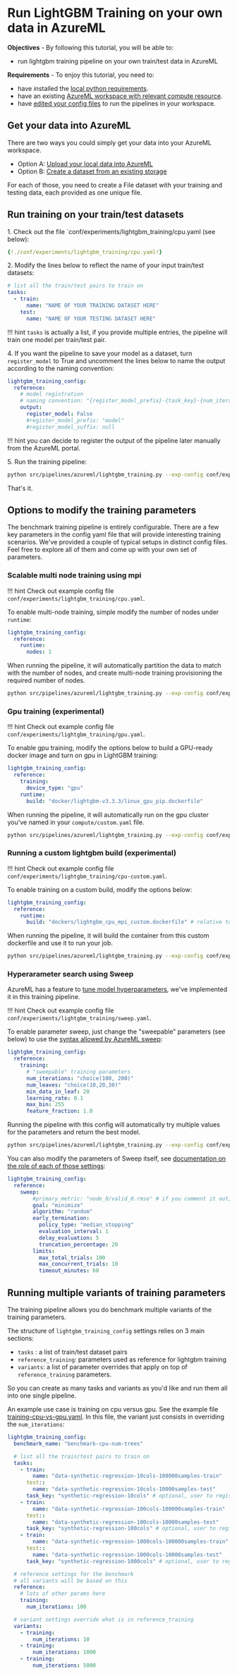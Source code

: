 # Run LightGBM Training on your own data in AzureML

**Objectives** - By following this tutorial, you will be able to:

- run lightgbm training pipeline on your own train/test data in AzureML

**Requirements** - To enjoy this tutorial, you need to:
- have installed the [local python requirements](../install.md).
- have an existing [AzureML workspace with relevant compute resource](azure-setup.md).
- have [edited your config files](local-setup.md) to run the pipelines in your workspace.

## Get your data into AzureML

There are two ways you could simply get your data into your AzureML workspace.

- Option A: [Upload your local data into AzureML](https://docs.microsoft.com/en-us/azure/machine-learning/how-to-connect-data-ui)
- Option B: [Create a dataset from an existing storage](https://docs.microsoft.com/en-us/azure/machine-learning/how-to-connect-data-ui)

For each of those, you need to create a File dataset with your training and testing data, each provided as one unique file.

## Run training on your train/test datasets

1\. Check out the file `conf/experiments/lightgbm_training/cpu.yaml (see below):

``` yaml
{!./conf/experiments/lightgbm_training/cpu.yaml!}
```

2\. Modify the lines below to reflect the name of your input train/test datasets:

```yaml
# list all the train/test pairs to train on
tasks:
  - train:
      name: "NAME OF YOUR TRAINING DATASET HERE"
    test:
      name: "NAME OF YOUR TESTING DATASET HERE"
```

!!! hint
    `tasks` is actually a list, if you provide multiple entries, the pipeline will train one model per train/test pair.

4\. If you want the pipeline to save your model as a dataset, turn `register_model` to True and uncomment the lines below to name the output according to the naming convention:

```yaml
lightgbm_training_config:
  reference:
    # model registration
    # naming convention: "{register_model_prefix}-{task_key}-{num_iterations}trees-{num_leaves}leaves-{register_model_suffix}"
    output:
      register_model: False
      #register_model_prefix: "model"
      #register_model_suffix: null
```

!!! hint
    you can decide to register the output of the pipeline later manually from the AzureML portal.

5\. Run the training pipeline:

```bash
python src/pipelines/azureml/lightgbm_training.py --exp-config conf/experiments/lightgbm_training/cpu.yaml
```

That's it.

## Options to modify the training parameters

The benchmark training pipeline is entirely configurable. There are a few key parameters in the config yaml file that will provide interesting training scenarios. We've provided a couple of typical setups in distinct config files. Feel free to explore all of them and come up with your own set of parameters.

### Scalable multi node training using mpi

!!! hint
    Check out example config file `conf/experiments/lightgbm_training/cpu.yaml`.

To enable multi-node training, simple modify the number of nodes under `runtime`:

```yaml
lightgbm_training_config:
  reference:
    runtime:
      nodes: 1
```

When running the pipeline, it will automatically partition the data to match with the number of nodes, and create multi-node training provisioning the required number of nodes.

```bash
python src/pipelines/azureml/lightgbm_training.py --exp-config conf/experiments/lightgbm_training/cpu.yaml
```

### Gpu training (experimental)

!!! hint
    Check out example config file `conf/experiments/lightgbm_training/gpu.yaml`.

To enable gpu training, modify the options below to build a GPU-ready docker image and turn on gpu in LightGBM training:

```yaml
lightgbm_training_config:
  reference:
    training:
      device_type: "gpu"
    runtime:
      build: "docker/lightgbm-v3.3.3/linux_gpu_pip.dockerfile"
```

When running the pipeline, it will automatically run on the gpu cluster you've named in your `compute/custom.yaml` file.

```bash
python src/pipelines/azureml/lightgbm_training.py --exp-config conf/experiments/lightgbm_training/gpu.yaml
```

### Running a custom lightgbm build (experimental)

!!! hint
    Check out example config file `conf/experiments/lightgbm_training/cpu-custom.yaml`.

To enable training on a custom build, modify the options below:

```yaml
lightgbm_training_config:
  reference:
    runtime:
      build: "dockers/lightgbm_cpu_mpi_custom.dockerfile" # relative to lightgbm_python folder
```

When running the pipeline, it will build the container from this custom dockerfile and use it to run your job.

```bash
python src/pipelines/azureml/lightgbm_training.py --exp-config conf/experiments/lightgbm_training/cpu-custom.yaml
```

### Hyperarameter search using Sweep

AzureML has a feature to [tune model hyperparameters](https://docs.microsoft.com/en-us/azure/machine-learning/algorithm-module-reference/tune-model-hyperparameters), we've implemented it in this training pipeline.

!!! hint
    Check out example config file `conf/experiments/lightgbm_training/sweep.yaml`.

To enable parameter sweep, just change the "sweepable" parameters (see below) to use the [syntax allowed by AzureML sweep](https://docs.microsoft.com/en-us/azure/machine-learning/how-to-tune-hyperparameters#define-the-search-space):

```yaml
lightgbm_training_config:
  reference:
    training:
      # "sweepable" training parameters
      num_iterations: "choice(100, 200)"
      num_leaves: "choice(10,20,30)"
      min_data_in_leaf: 20
      learning_rate: 0.1
      max_bin: 255
      feature_fraction: 1.0
```

Running the pipeline with this config will automatically try multiple values for the parameters and return the best model.

```bash
python src/pipelines/azureml/lightgbm_training.py --exp-config conf/experiments/lightgbm_training/sweep.yaml
```

You can also modify the parameters of Sweep itself, see [documentation on the role of each of those settings](https://docs.microsoft.com/en-us/azure/machine-learning/how-to-tune-hyperparameters):

```yaml
lightgbm_training_config:
  reference:
    sweep:
        #primary_metric: "node_0/valid_0.rmse" # if you comment it out, will use "node_0/valid_0.METRIC"
        goal: "minimize"
        algorithm: "random"
        early_termination:
          policy_type: "median_stopping"
          evaluation_interval: 1
          delay_evaluation: 5
          truncation_percentage: 20
        limits:
          max_total_trials: 100
          max_concurrent_trials: 10
          timeout_minutes: 60
```

## Running multiple variants of training parameters

The training pipeline allows you do benchmark multiple variants of the training parameters.

The structure of `lightgbm_training_config` settings relies on 3 main sections:
- `tasks` : a list of train/test dataset pairs
- `reference_training`: parameters used as reference for lightgbm training
- `variants`: a list of parameter overrides that apply on top of `reference_training` parameters.

So you can create as many tasks and variants as you'd like and run them all into one single pipeline.

An example use case is training on cpu versus gpu. See the example file [training-cpu-vs-gpu.yaml](https://github.com/microsoft/lightgbm-benchmark/tree/main/conf/experiments/benchmarks/training-cpu-num-trees.yaml). In this file, the variant just consists in overriding the `num_iterations`:

```yaml
lightgbm_training_config:
  benchmark_name: "benchmark-cpu-num-trees"

  # list all the train/test pairs to train on
  tasks:
    - train:
        name: "data-synthetic-regression-10cols-100000samples-train"
      test::
        name: "data-synthetic-regression-10cols-10000samples-test"
      task_key: "synthetic-regression-10cols" # optional, user to register outputs
    - train:
        name: "data-synthetic-regression-100cols-100000samples-train"
      test::
        name: "data-synthetic-regression-100cols-10000samples-test"
      task_key: "synthetic-regression-100cols" # optional, user to register outputs
    - train:
        name: "data-synthetic-regression-1000cols-100000samples-train"
      test::
        name: "data-synthetic-regression-1000cols-10000samples-test"
      task_key: "synthetic-regression-1000cols" # optional, user to register outputs

  # reference settings for the benchmark
  # all variants will be based on this
  reference:
    # lots of other params here
    training:
      num_iterations: 100

  # variant settings override what is in reference_training
  variants:
    - training:
        num_iterations: 10
    - training:
        num_iterations: 1000
    - training:
        num_iterations: 5000
```
